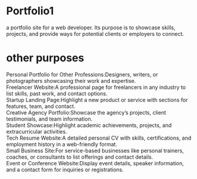 # Portfolio1
a portfolio site for a web developer. Its purpose is to showcase skills, projects, and provide ways for potential clients or employers to connect.<br>
# other purposes
Personal Portfolio for Other Professions:Designers, writers, or photographers showcasing their work and expertise.<br>
Freelancer Website:A professional page for freelancers in any industry to list skills, past work, and contact options.<br>
Startup Landing Page:Highlight a new product or service with sections for features, team, and contact.<br>
Creative Agency Portfolio:Showcase the agency’s projects, client testimonials, and team information.<br>
Student Showcase:Highlight academic achievements, projects, and extracurricular activities.<br>
Tech Resume Website:A detailed personal CV with skills, certifications, and employment history in a web-friendly format.<br>
Small Business Site:For service-based businesses like personal trainers, coaches, or consultants to list offerings and contact details.<br>
Event or Conference Website:Display event details, speaker information, and a contact form for inquiries or registrations.<br>
